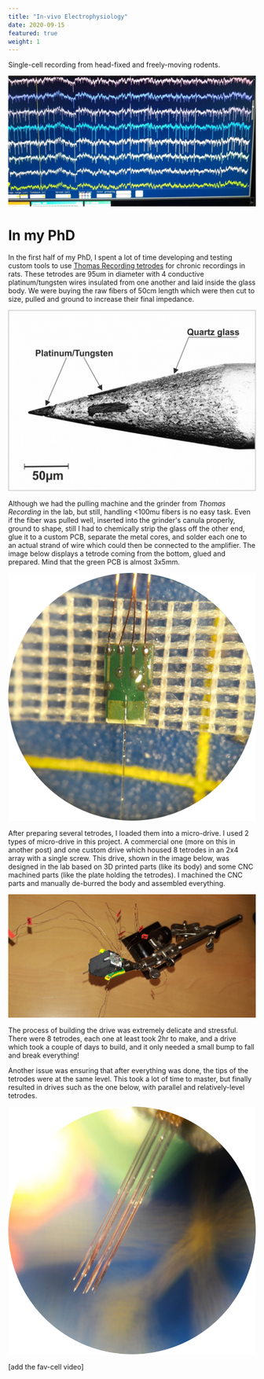 ```yaml
---
title: "In-vivo Electrophysiology"
date: 2020-09-15
featured: true
weight: 1
---
```


Single-cell recording from head-fixed and freely-moving rodents.

![traces of recoded cells](/images/skills/ephy/traces.jpg)

# In my PhD

In the first half of my PhD, I spent a lot of time developing and testing custom tools to use [Thomas Recording tetrodes](https://www.thomasrecording.com/tetrodes-for-other-manipulators) for chronic recordings in rats.
These tetrodes are 95um in diameter with 4 conductive platinum/tungsten wires insulated from one another and laid inside the glass body.
We were buying the raw fibers of 50cm length which were then cut to size, pulled and ground to increase their final impedance.

![tip of a single electrode](/images/skills/ephy/tetrodeTip.png)

Although we had the pulling machine and the grinder from _Thomas Recording_ in the lab, but still, handling <100mu fibers is no easy task.
Even if the fiber was pulled well, inserted into the grinder's canula properly, ground to shape, still I had to chemically strip the glass off the other end, glue it to a custom PCB, separate the metal cores, and solder each one to an actual strand of wire which could then be connected to the amplifier.
The image below displays a tetrode coming from the bottom, glued and prepared.
Mind that the green PCB is almost 3x5mm.

![tetrode installed on a PCB](/images/skills/ephy/pcbBoard.png)

After preparing several tetrodes, I loaded them into a micro-drive.
I used 2 types of micro-drive in this project.
A commercial one (more on this in another post) and one custom drive which housed 8 tetrodes in an 2x4 array with a single screw.
This drive, shown in the image below, was designed in the lab based on 3D printed parts (like its body) and some CNC machined parts (like the plate holding the tetrodes).
I machined the CNC parts and manually de-burred the body and assembled everything.

![the drive installed with tetrodes](/images/skills/ephy/drive.png)

The process of building the drive was extremely delicate and stressful.
There were 8 tetrodes, each one at least took 2hr to make, and a drive which took a couple of days to build, and it only needed a small bump to fall and break everything!

Another issue was ensuring that after everything was done, the tips of the tetrodes were at the same level.
This took a lot of time to master, but finally resulted in drives such as the one below, with parallel and relatively-level tetrodes.

![the tips of the tetrodes installed in a drive](/images/skills/ephy/electrodeArrayTips.png)



[add the fav-cell video]